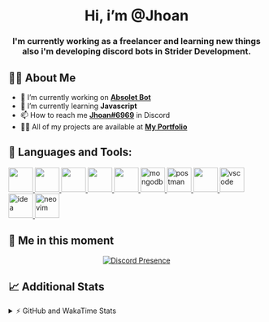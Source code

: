 <h1 align="center">Hi, i’m @Jhoan</h1>
<h3 align="center">I'm currently working as a freelancer and learning new things also i'm developing discord bots in Strider Development.</h3>

## 🙋‍♂️ About Me

- 🔭 I’m currently working on **[Absolet Bot](https://strider.cloud)**
- 🌱 I’m currently learning **Javascript**
- 📫 How to reach me **[Jhoan#6969](https://jhoan.monster/)** in Discord
- 👨‍💻 All of my projects are available at **[My Portfolio](https://jhoan.monster)**

## 🚀 Languages and Tools:
<p align="left"> 
    <a href="https://developer.mozilla.org/en-US/docs/Web/JavaScript" target="_blank"> <img src="https://img.icons8.com/color/48/000000/javascript.png" width="48" height="48"/> </a> 
    <a href="https://www.w3.org/html/" target="_blank"> <img src="https://img.icons8.com/color/48/000000/html-5.png" width="48" height="48"/> </a> 
    <a href="https://www.w3schools.com/css/" target="_blank"> <img src="https://img.icons8.com/color/48/000000/css3.png" width="48" height="48"/> </a> 
    <a href="https://getbootstrap.com" target="_blank"> <img src="https://img.icons8.com/color/48/000000/bootstrap.png" width="48" height="48"/> </a> 
    <a href="https://nodejs.org" target="_blank"> <img src="https://i.imgur.com/XX8lvL7.png" width="48" height="48"/> </a> 
    <a href="https://www.mongodb.com/" target="_blank"> <img src="https://i.imgur.com/nRtS3AN.png" alt="mongodb" width="48" height="48"/> </a> 
    <a href="https://postman.com" target="_blank"> <img src="https://www.vectorlogo.zone/logos/getpostman/getpostman-icon.svg" alt="postman" width="48" height="48"/> </a>   
    <a href="https://git-scm.com/" target="_blank"> <img src="https://img.icons8.com/color/48/000000/git.png" width="48" height="48"/> </a> 
    <a href="https://code.visualstudio.com" target="_blank" > <img src="https://upload.wikimedia.org/wikipedia/commons/thumb/9/9a/Visual_Studio_Code_1.35_icon.svg/2048px-Visual_Studio_Code_1.35_icon.svg.png" alt="vscode" width="48" height="48"> </a>
    <a href="https://www.jetbrains.com/es-es/idea/" target="_blank" > <img src="https://resources.jetbrains.com/storage/products/intellij-idea/img/meta/intellij-idea_logo_300x300.png" alt="idea" width="48" height="48"> </a>
    <a href="https://neovim.io" target="_blank"> <img src="https://icons.iconarchive.com/icons/papirus-team/papirus-apps/512/nvim-icon.png" alt="neovim" width="48" height="48"/> </a>
</p>
  
## 👤 Me in this moment
<p align="center">
    <a href="https://discord.com/users/852617426591154177" target="_blank" rel="nofollow">
        <img src="https://lanyard-profile-readme.vercel.app/api/852617426591154177?idleMessage=Probably%20coding%20Absolet..." alt="Discord Presence" align="center">
    </a>
</p>

## 📈 Additional Stats
<details>
    <summary>⚡ GitHub and WakaTime Stats</summary>
    <br/>

<!--START_SECTION:waka-->
![Code Time](http://img.shields.io/badge/Code%20Time-207%20hrs%2059%20mins-blue)

**🐱 My GitHub Data** 

> 🏆 579 Contributions in the Year 2022
 > 
> 📦 45.8 kB Used in GitHub's Storage 
 > 
> 💼 Opted to Hire
 > 
> 📜 4 Public Repositories 
 > 
> 🔑 19 Private Repositories  
 > 
**I'm an Early 🐤** 

```text
🌞 Morning    54 commits     ██░░░░░░░░░░░░░░░░░░░░░░░   9.75% 
🌆 Daytime    232 commits    ██████████░░░░░░░░░░░░░░░   41.88% 
🌃 Evening    234 commits    ██████████░░░░░░░░░░░░░░░   42.24% 
🌙 Night      34 commits     █░░░░░░░░░░░░░░░░░░░░░░░░   6.14%

```
📅 **I'm Most Productive on Saturday** 

```text
Monday       73 commits     ███░░░░░░░░░░░░░░░░░░░░░░   13.18% 
Tuesday      88 commits     ████░░░░░░░░░░░░░░░░░░░░░   15.88% 
Wednesday    98 commits     ████░░░░░░░░░░░░░░░░░░░░░   17.69% 
Thursday     44 commits     ██░░░░░░░░░░░░░░░░░░░░░░░   7.94% 
Friday       65 commits     ███░░░░░░░░░░░░░░░░░░░░░░   11.73% 
Saturday     115 commits    █████░░░░░░░░░░░░░░░░░░░░   20.76% 
Sunday       71 commits     ███░░░░░░░░░░░░░░░░░░░░░░   12.82%

```


📊 **This Week I Spent My Time On** 

```text
⌚︎ Time Zone: America/Bogota

💬 Programming Languages: 
JavaScript               13 hrs 14 mins      ███████████████░░░░░░░░░░   61.76% 
Markdown                 4 hrs 47 mins       █████░░░░░░░░░░░░░░░░░░░░   22.3% 
JSON                     1 hr 28 mins        █░░░░░░░░░░░░░░░░░░░░░░░░   6.91% 
YAML                     34 mins             ░░░░░░░░░░░░░░░░░░░░░░░░░   2.65% 
EJS                      32 mins             ░░░░░░░░░░░░░░░░░░░░░░░░░   2.55%

🔥 Editors: 
VS Code                  21 hrs 27 mins      █████████████████████████   100.0%

🐱‍💻 Projects: 
absolet-guide            9 hrs 4 mins        ██████████░░░░░░░░░░░░░░░   42.33% 
Strider-System           5 hrs 13 mins       ██████░░░░░░░░░░░░░░░░░░░   24.39% 
Fium-Bot                 2 hrs 2 mins        ██░░░░░░░░░░░░░░░░░░░░░░░   9.49% 
sms-script               1 hr 54 mins        ██░░░░░░░░░░░░░░░░░░░░░░░   8.88% 
ticket-sub-menus         1 hr 43 mins        ██░░░░░░░░░░░░░░░░░░░░░░░   8.06%

💻 Operating System: 
Linux                    21 hrs 27 mins      █████████████████████████   100.0%

```

**I Mostly Code in JavaScript** 

```text
JavaScript               14 repos            █████████████████░░░░░░░░   70.0% 
Java                     2 repos             ██░░░░░░░░░░░░░░░░░░░░░░░   10.0% 
SCSS                     1 repo              █░░░░░░░░░░░░░░░░░░░░░░░░   5.0% 
TypeScript               1 repo              █░░░░░░░░░░░░░░░░░░░░░░░░   5.0% 
Shell                    1 repo              █░░░░░░░░░░░░░░░░░░░░░░░░   5.0%

```



 Last Updated on 16/06/2022 23:39:13 UTC
<!--END_SECTION:waka-->
</details>
